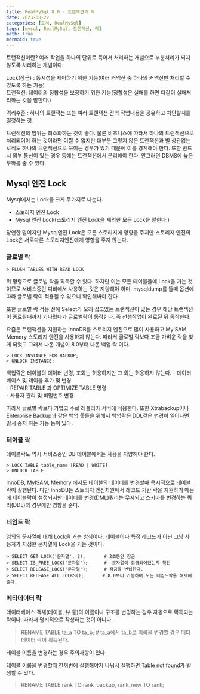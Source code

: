 ```yaml
---
title: RealMySql 8.0 - 트랜잭션과 락
date: 2023-08-22
categories: [도서, RealMySql]
tags: [mysql, RealMySql, 트랜잭션, 락]
math: true
mermaid: true
---
```


트랜잭션이란?
여러 작업을 하나의 단위로 묶어서 처리하는 개념으로 부분처리가 되지 않도록 처리하는 개념이다. 

Lock(잠금) : 동시성을 제어하기 위한 기능(여러 커넥션 중 하나의 커넥션만 처리할 수 있도록 하는 기능) <br>
트랜잭션: 데이터의 정합성을 보장하기 위한 기능(정합성은 실패를 하면 다같이 실패처리하는 것을 말한다.) <br>

격리수준 : 하나의 트랜잭션 또는 여러 트랜잭션 간의 작업내용을 공유하고 차단할지를 결정하는 것.


트랜잭션의 범위는 최소화하는 것이 좋다.
물론 비즈니스에 따라서 하나의 트랜잭션으로 처리되어야 하는 것이라면 어쩔 수 없지만 대부분 그렇지 않은 트랜잭션과 별 상관없는 로직도 하나의 트랜잭션으로 묶이는 경우가 있기 때문에 이를 경계해야 한다. 
또한 반드시 외부 통신이 있는 경우 등에는 트랜잭션에서 분리해야 한다. 안그러면 DBMS에 높은 부하를 줄 수 있다.


## Mysql 엔진 Lock

Mysql에서는 Lock을 크게 두가지로 나눈다.
- 스토리지 엔진 Lock
- Mysql 엔진 Lock(스토리지 엔진 Lock을 제외한 모든 Lock을 말한다.)

당연한 말이지만 Mysql엔진 Lock은 모든 스토리지에 영향을 주지만 스토리지 엔진의 Lock은 서로다른 스토리지엔진에게 영향을 주지 않는다.


### 글로벌 락

	> FLUSH TABLES WITH READ LOCK

위 명령으로 글로벌 락을 획득할 수 있다. 하지만 이는 모든 테이블들에 Lock을 거는 것이므로 서비스중인 디비에서 사용하는 것은 지양해야 하며, mysqldump를 뜰때 옵션에 따라 글로벌 락이 적용될 수 있으니 확인해봐야 한다. 

또한 글로벌 락 적용 전에 Select가 오래 잡고있는 트랜잭션이 있는 경우 해당 트랜잭션이 종료될때까지 기다렸다가 글로벌락이 동작한다. 즉 선행작업이 완료된 뒤 동작한다. 


요즘은 트랜잭션을 지원하는 InnoDB를 스토리지 엔진으로 많이 사용하고 MyISAM, Memory 스토리지 엔진을 사용하지 않는다. 따라서 글로벌 락보다 조금 가벼운 락을 찾게 되었고 그래서 나온 개념이 8.0부터 나온 백업 락 이다.

	> LOCK INSTANCE FOR BACKUP;
	> UNLOCK INSTANCE;

백업락은 테이블의 데이터 변경, 조회는 허용하지만 그 외는 허용하지 않는다.
	- 데이터베이스 및 테이블 추가 및 변경 <br>
	- REPAIR TABLE 과 OPTIMIZE TABLE 명령 <br>
	- 사용자 관리 및 비밀번호 변경 <br>

따라서 글로벌 락보다 가볍고 주로 레플리카 서버에 적용한다. 
또한 Xtrabackup이나 Enterprise Backup과 같은 백업 툴들을 위해서 백업락은 DDL같은 변경이 일어나면 일시 중지 하는 기능 등이 있다.

### 테이블 락
테이블락도 역시 서비스중인 DB 테이블에서는 사용을 지양해야 한다.

	> LOCK TABLE table_name [READ | WRITE]
	> UNLOCK TABLE

InnoDB, MyISAM, Memory 에서도 테이블의 데이터를 변경할때 묵시적으로 테이블락이 실행된다.
다만 InnoDB는 스토리지 엔진차원에서 레코드 기반 락을 지원하기 때문에 테이블락이 설정되지만 데이터를 변경(DML)쿼리는 무시되고 스키마를 변경하는 쿼리(DDL)의 경우에만 영향을 준다.


### 네임드 락
임의의 문자열에 대해 Lock을 거는 방식이다. 
테이블이나 특정 레코드가 아닌 그냥 사용자가 지정한 문자열에 Lock을 거는 것이다.

	> SELECT GET_LOCK('문자열', 2);       # 2초동안 잠금
	> SELECT IS_FREE_LOCK('문자열');      #  문자열이 잠금되어있는지 확인
	> SELECT RELEASE_LOCK('문자열');      # 잠금을 반납한다.
	> SELECT RELEASE_ALL_LOCKS();       # 8.0부터 가능하며 모든 네임드락을 해제해준다.



### 메타데이터 락
데이터베이스 객체(테이블, 뷰 등)의 이름이나 구조를 변경하는 경우 자동으로 획득되는 락이다.
따라서 명시적으로 작성하는 것이 아니다. 

>  RENAME TABLE ta_a TO ta_b;       # ta_a에서 ta_b로 이름을 변경할 경우 메타데이터 락이 획득된다.

테이블 이름을 변경하는 경우 주의사항이 있다.

테이블 이름을 변경할때 한꺼번에 실행해야지 나눠서 실행하면 Table not found가 발생할 수 있다. 
> RENAME TABLE rank TO rank_backup, rank_new TO rank;
